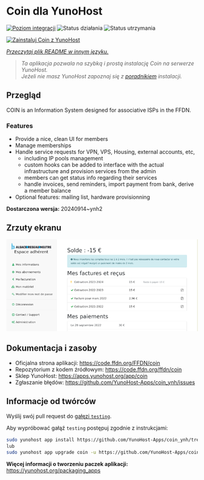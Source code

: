 <!--
To README zostało automatycznie wygenerowane przez <https://github.com/YunoHost/apps/tree/master/tools/readme_generator>
Nie powinno być ono edytowane ręcznie.
-->

# Coin dla YunoHost

[![Poziom integracji](https://apps.yunohost.org/badge/integration/coin)](https://ci-apps.yunohost.org/ci/apps/coin/)
![Status działania](https://apps.yunohost.org/badge/state/coin)
![Status utrzymania](https://apps.yunohost.org/badge/maintained/coin)

[![Zainstaluj Coin z YunoHost](https://install-app.yunohost.org/install-with-yunohost.svg)](https://install-app.yunohost.org/?app=coin)

*[Przeczytaj plik README w innym języku.](./ALL_README.md)*

> *Ta aplikacja pozwala na szybką i prostą instalację Coin na serwerze YunoHost.*  
> *Jeżeli nie masz YunoHost zapoznaj się z [poradnikiem](https://yunohost.org/install) instalacji.*

## Przegląd

COIN is an Information System designed for associative ISPs in the FFDN.

### Features

- Provide a nice, clean UI for members
- Manage memberships
- Handle service requests for VPN, VPS, Housing, external accounts, etc,
    - including IP pools management
    - custom hooks can be added to interface with the actual infrastructure and provision services from the admin
    - members can get status info regarding their services
    - handle invoices, send reminders, import payment from bank, derive a member balance
- Optional features: mailing list, hardware provisionning


**Dostarczona wersja:** 20240914~ynh2

## Zrzuty ekranu

![Zrzut ekranu z Coin](./doc/screenshots/screenshot.png)

## Dokumentacja i zasoby

- Oficjalna strona aplikacji: <https://code.ffdn.org/FFDN/coin>
- Repozytorium z kodem źródłowym: <https://code.ffdn.org/ffdn/coin>
- Sklep YunoHost: <https://apps.yunohost.org/app/coin>
- Zgłaszanie błędów: <https://github.com/YunoHost-Apps/coin_ynh/issues>

## Informacje od twórców

Wyślij swój pull request do [gałęzi `testing`](https://github.com/YunoHost-Apps/coin_ynh/tree/testing).

Aby wypróbować gałąź `testing` postępuj zgodnie z instrukcjami:

```bash
sudo yunohost app install https://github.com/YunoHost-Apps/coin_ynh/tree/testing --debug
lub
sudo yunohost app upgrade coin -u https://github.com/YunoHost-Apps/coin_ynh/tree/testing --debug
```

**Więcej informacji o tworzeniu paczek aplikacji:** <https://yunohost.org/packaging_apps>
